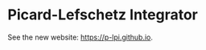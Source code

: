 # Picard-Lefschetz Integrator

See the new website: <a href="https://p-lpi.github.io"> https://p-lpi.github.io</a>.

